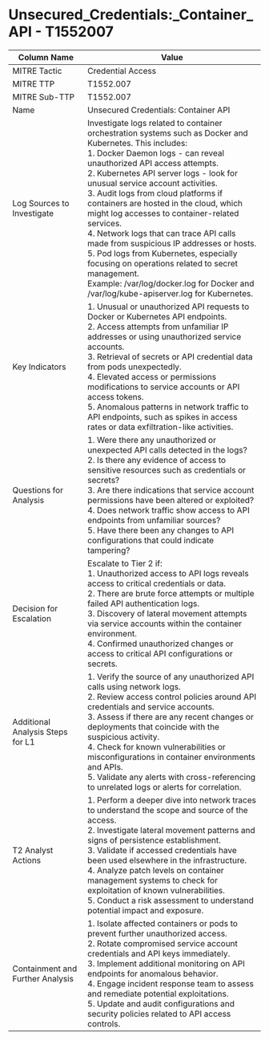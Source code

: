 # Unsecured_Credentials:_Container_API - T1552007

| Column Name | Value |
|-------------|-------|
| MITRE Tactic | Credential Access |
| MITRE TTP | T1552.007 |
| MITRE Sub-TTP | T1552.007 |
| Name | Unsecured Credentials: Container API |
| Log Sources to Investigate | Investigate logs related to container orchestration systems such as Docker and Kubernetes. This includes:<br>1. Docker Daemon logs - can reveal unauthorized API access attempts.<br>2. Kubernetes API server logs - look for unusual service account activities.<br>3. Audit logs from cloud platforms if containers are hosted in the cloud, which might log accesses to container-related services.<br>4. Network logs that can trace API calls made from suspicious IP addresses or hosts.<br>5. Pod logs from Kubernetes, especially focusing on operations related to secret management.<br>Example: /var/log/docker.log for Docker and /var/log/kube-apiserver.log for Kubernetes. |
| Key Indicators | 1. Unusual or unauthorized API requests to Docker or Kubernetes API endpoints.<br>2. Access attempts from unfamiliar IP addresses or using unauthorized service accounts.<br>3. Retrieval of secrets or API credential data from pods unexpectedly.<br>4. Elevated access or permissions modifications to service accounts or API access tokens.<br>5. Anomalous patterns in network traffic to API endpoints, such as spikes in access rates or data exfiltration-like activities. |
| Questions for Analysis | 1. Were there any unauthorized or unexpected API calls detected in the logs?<br>2. Is there any evidence of access to sensitive resources such as credentials or secrets?<br>3. Are there indications that service account permissions have been altered or exploited?<br>4. Does network traffic show access to API endpoints from unfamiliar sources?<br>5. Have there been any changes to API configurations that could indicate tampering? |
| Decision for Escalation | Escalate to Tier 2 if:<br>1. Unauthorized access to API logs reveals access to critical credentials or data.<br>2. There are brute force attempts or multiple failed API authentication logs.<br>3. Discovery of lateral movement attempts via service accounts within the container environment.<br>4. Confirmed unauthorized changes or access to critical API configurations or secrets. |
| Additional Analysis Steps for L1 | 1. Verify the source of any unauthorized API calls using network logs.<br>2. Review access control policies around API credentials and service accounts.<br>3. Assess if there are any recent changes or deployments that coincide with the suspicious activity.<br>4. Check for known vulnerabilities or misconfigurations in container environments and APIs.<br>5. Validate any alerts with cross-referencing to unrelated logs or alerts for correlation. |
| T2 Analyst Actions | 1. Perform a deeper dive into network traces to understand the scope and source of the access.<br>2. Investigate lateral movement patterns and signs of persistence establishment.<br>3. Validate if accessed credentials have been used elsewhere in the infrastructure.<br>4. Analyze patch levels on container management systems to check for exploitation of known vulnerabilities.<br>5. Conduct a risk assessment to understand potential impact and exposure. |
| Containment and Further Analysis | 1. Isolate affected containers or pods to prevent further unauthorized access.<br>2. Rotate compromised service account credentials and API keys immediately.<br>3. Implement additional monitoring on API endpoints for anomalous behavior.<br>4. Engage incident response team to assess and remediate potential exploitations.<br>5. Update and audit configurations and security policies related to API access controls. |
